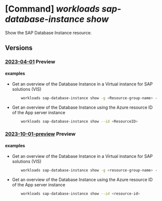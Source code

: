 # [Command] _workloads sap-database-instance show_

Show the SAP Database Instance resource.

## Versions

### [2023-04-01](/Resources/mgmt-plane/L3N1YnNjcmlwdGlvbnMve30vcmVzb3VyY2Vncm91cHMve30vcHJvdmlkZXJzL21pY3Jvc29mdC53b3JrbG9hZHMvc2FwdmlydHVhbGluc3RhbmNlcy97fS9kYXRhYmFzZWluc3RhbmNlcy97fQ==/2023-04-01.xml) **Preview**

<!-- mgmt-plane /subscriptions/{}/resourcegroups/{}/providers/microsoft.workloads/sapvirtualinstances/{}/databaseinstances/{} 2023-04-01 -->

#### examples

- Get an overview of the Database Instance in a Virtual instance for SAP solutions (VIS)
    ```bash
        workloads sap-database-instance show -g <Resource-group-name> --sap-virtual-instance-name <VIS name> -n <ResourceName>
    ```

- Get an overview of the Database Instance  using the Azure resource ID of the App server instance
    ```bash
        workloads sap-database-instance show --id <ResourceID>
    ```

### [2023-10-01-preview](/Resources/mgmt-plane/L3N1YnNjcmlwdGlvbnMve30vcmVzb3VyY2Vncm91cHMve30vcHJvdmlkZXJzL21pY3Jvc29mdC53b3JrbG9hZHMvc2FwdmlydHVhbGluc3RhbmNlcy97fS9kYXRhYmFzZWluc3RhbmNlcy97fQ==/2023-10-01-preview.xml) **Preview**

<!-- mgmt-plane /subscriptions/{}/resourcegroups/{}/providers/microsoft.workloads/sapvirtualinstances/{}/databaseinstances/{} 2023-10-01-preview -->

#### examples

- Get an overview of the Database Instance in a Virtual instance for SAP solutions (VIS)
    ```bash
        workloads sap-database-instance show -g <resource-group-name> --sap-virtual-instance-name <vis-name> -n <db-instance-name>
    ```

- Get an overview of the Database Instance  using the Azure resource ID of the App server instance
    ```bash
        workloads sap-database-instance show --id <resource-id>
    ```
